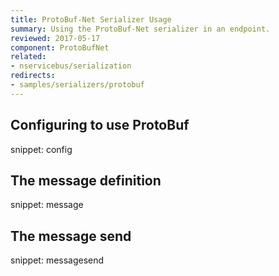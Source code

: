 ```yaml
---
title: ProtoBuf-Net Serializer Usage
summary: Using the ProtoBuf-Net serializer in an endpoint.
reviewed: 2017-05-17
component: ProtoBufNet
related:
- nservicebus/serialization
redirects:
- samples/serializers/protobuf
---
```


## Configuring to use ProtoBuf

snippet: config


## The message definition

snippet: message


## The message send

snippet: messagesend
